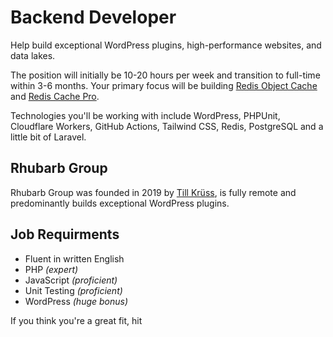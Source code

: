 # Backend Developer

Help build exceptional WordPress plugins, high-performance websites, and data lakes.

The position will initially be 10-20 hours per week and transition to full-time within 3-6 months. Your primary focus will be building [Redis Object Cache](https://github.com/rhubarbgroup/redis-cache) and [Redis Cache Pro](https://wprediscache.com).

Technologies you'll be working with include WordPress, PHPUnit, Cloudflare Workers, GitHub Actions, Tailwind CSS, Redis, PostgreSQL and a little bit of Laravel.

## Rhubarb Group

Rhubarb Group was founded in 2019 by [Till Krüss](https://till.im), is fully remote and predominantly builds exceptional WordPress plugins.

## Job Requirments

- Fluent in written English
- PHP _(expert)_
- JavaScript _(proficient)_
- Unit Testing _(proficient)_
- WordPress _(huge bonus)_

If you think you're a great fit, hit
